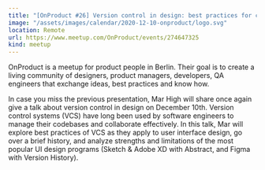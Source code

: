 ```yaml
---
title: "[OnProduct #26] Version control in design: best practices for collaboration"
image: "/assets/images/calendar/2020-12-10-onproduct/logo.svg"
location: Remote
url: https://www.meetup.com/OnProduct/events/274647325
kind: meetup
---
```


OnProduct is a meetup for product people in Berlin. Their goal is to create a living community of designers, product managers, developers, QA engineers that exchange ideas, best practices and know how.

In case you miss the previous presentation, Mar High will share once again give a talk about version control in design on December 10th. Version control systems (VCS) have long been used by software engineers to manage their codebases and collaborate effectively. In this talk, Mar will explore best practices of VCS as they apply to user interface design, go over a brief history, and analyze strengths and limitations of the most popular UI design programs (Sketch & Adobe XD with Abstract, and Figma with Version History).
